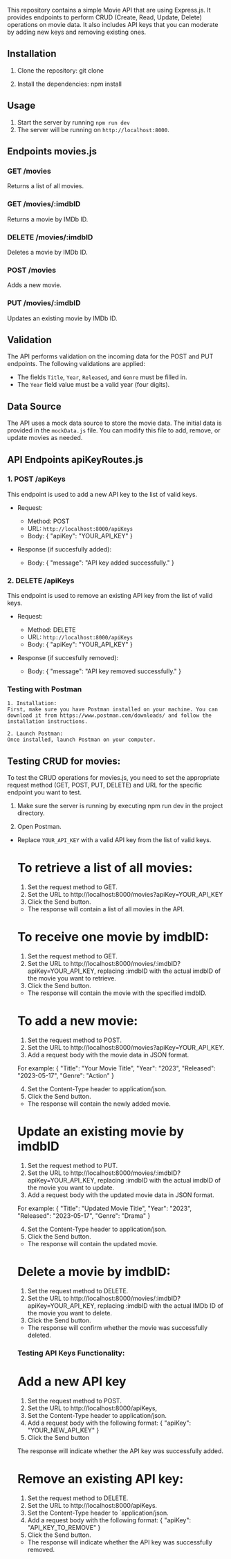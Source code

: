 This repository contains a simple Movie API that are using Express.js. It provides endpoints to perform CRUD (Create, Read, Update, Delete) operations on movie data. It also includes API keys that you can moderate by adding new keys and removing existing ones. 

## Installation

1. Clone the repository:
git clone <repository-url>

2. Install the dependencies:
npm install

## Usage

1. Start the server by running `npm run dev` 
2. The server will be running on `http://localhost:8000`.

## Endpoints movies.js ##

### GET /movies
Returns a list of all movies.

### GET /movies/:imdbID
Returns a movie by IMDb ID.

### DELETE /movies/:imdbID
Deletes a movie by IMDb ID.

### POST /movies
Adds a new movie.

### PUT /movies/:imdbID
Updates an existing movie by IMDb ID.

## Validation
The API performs validation on the incoming data for the POST and PUT endpoints. The following validations are applied:
- The fields `Title`, `Year`, `Released`, and `Genre` must be filled in.
- The `Year` field value must be a valid year (four digits).

## Data Source
The API uses a mock data source to store the movie data. The initial data is provided in the `mockData.js` file. You can modify this file to add, remove, or update movies as needed.

## API Endpoints apiKeyRoutes.js ##

### 1. POST /apiKeys
This endpoint is used to add a new API key to the list of valid keys.

- Request:
  - Method: POST
  - URL: `http://localhost:8000/apiKeys`
  - Body: { "apiKey": "YOUR_API_KEY" }

- Response (if succesfully added):   
  - Body: { "message": "API key added successfully." } 

### 2. DELETE /apiKeys
This endpoint is used to remove an existing API key from the list of valid keys.

- Request:
  - Method: DELETE
  - URL: `http://localhost:8000/apiKeys`
  - Body: { "apiKey": "YOUR_API_KEY" }

- Response (if succesfully removed):
  - Body: { "message": "API key removed successfully." }

### Testing with Postman

    1. Installation: 
    First, make sure you have Postman installed on your machine. You can download it from https://www.postman.com/downloads/ and follow the installation instructions.

    2. Launch Postman: 
    Once installed, launch Postman on your computer.

## Testing CRUD for movies:

To test the CRUD operations for movies.js, you need to set the appropriate request method (GET, POST, PUT, DELETE) and URL for the specific endpoint you want to test.

1. Make sure the server is running by executing npm run dev in the project directory.

2. Open Postman.

- Replace `YOUR_API_KEY` with a valid API key from the list of valid keys.

   # To retrieve a list of all movies:
    1. Set the request method to GET.
    2. Set the URL to http://localhost:8000/movies?apiKey=YOUR_API_KEY
    3. Click the Send button.

    - The response will contain a list of all movies in the API.
 
    # To receive one movie by imdbID:
    1. Set the request method to GET.
    2. Set the URL to http://localhost:8000/movies/:imdbID?apiKey=YOUR_API_KEY, replacing :imdbID with the actual imdbID of the movie you want to retrieve.
    3. Click the Send button.

    - The response will contain the movie with the specified imdbID.
    
    # To add a new movie:
    1. Set the request method to POST.
    2. Set the URL to http://localhost:8000/movies?apiKey=YOUR_API_KEY.
    3. Add a request body with the movie data in JSON format. 
    
    For example:
    {
    "Title": "Your Movie Title",
    "Year": "2023",
    "Released": "2023-05-17",
    "Genre": "Action"
    }

    4. Set the Content-Type header to application/json.
    5. Click the Send button.

    - The response will contain the newly added movie.

    # Update an existing movie by imdbID
    1. Set the request method to PUT.
    2. Set the URL to http://localhost:8000/movies/:imdbID?apiKey=YOUR_API_KEY, replacing :imdbID with the actual imdbID of the movie you want to update.
    3. Add a request body with the updated movie data in JSON format. 
    
    For example:
    {
    "Title": "Updated Movie Title",
    "Year": "2023",
    "Released": "2023-05-17",
    "Genre": "Drama"
    }

    4. Set the Content-Type header to application/json.
    5. Click the Send button.

    - The response will contain the updated movie.

    # Delete a movie by imdbID:
    1. Set the request method to DELETE.
    2. Set the URL to http://localhost:8000/movies/:imdbID?apiKey=YOUR_API_KEY, replacing :imdbID with the actual IMDb ID of the movie you want to delete.
    3. Click the Send button.

    - The response will confirm whether the movie was successfully deleted.

    ### Testing API Keys Functionality:
    
    # Add a new API key
    1. Set the request method to POST.
    2. Set the URL to http://localhost:8000/apiKeys,
    3. Set the Content-Type header to application/json.
    3. Add a request body with the following format:
    { "apiKey": "YOUR_NEW_API_KEY" } 
    4. Click the Send button

    The response will indicate whether the API key was successfully added.

    # Remove an existing API key:
    1. Set the request method to DELETE.
    2. Set the URL to http://localhost:8000/apiKeys.
    3. Set the Content-Type header to `application/json.
    4. Add a request body with the following format:
      {
        "apiKey": "API_KEY_TO_REMOVE"
      }
    5. Click the Send button.
    
    - The response will indicate whether the API key was successfully removed.